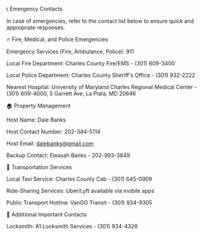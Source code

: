 📞 Emergency Contacts

In case of emergencies, refer to the contact list below to ensure quick and appropriate responses.

🔥 Fire, Medical, and Police Emergencies

Emergency Services (Fire, Ambulance, Police): 911

Local Fire Department: Charles County Fire/EMS - (301) 609-3400

Local Police Department: Charles County Sheriff's Office - (301) 932-2222

Nearest Hospital: University of Maryland Charles Regional Medical Center - (301) 609-4000, 5 Garrett Ave, La Plata, MD 20646

🏠 Property Management

Host Name: Dale Banks

Host Contact Number: 202-344-5114

Host Email: dalebanks@gmail.com

Backup Contact: Eleasah Banks - 202-993-3849

🚖 Transportation Services

Local Taxi Service: Charles County Cab - (301) 645-0909

Ride-Sharing Services: Uber/Lyft available via mobile apps

Public Transport Hotline: VanGO Transit - (301) 934-9305

📌 Additional Important Contacts

Locksmith: A1 Locksmith Services - (301) 934-4326


